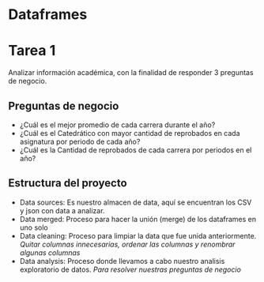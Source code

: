 # Dataframes

# Tarea 1

Analizar información académica, con la finalidad de responder 3 preguntas de negocio.

## Preguntas de negocio

- ¿Cuál es el mejor promedio de cada carrera durante el año?
- ¿Cuál es el Catedrático con mayor cantidad de reprobados en cada asignatura por periodo de cada año?
- ¿Cuál es la Cantidad de reprobados de cada carrera por periodos en el año?

## Estructura del proyecto

- Data sources: Es nuestro almacen de data, aquí se encuentran los CSV y json con data a analizar.
- Data merged: Proceso para hacer la unión (merge) de los dataframes en uno solo
- Data cleaning: Proceso para limpiar la data que fue unida anteriormente. *Quitar columnas innecesarias, ordenar las columnas y renombrar algunas columnas*
- Data analysis: Proceso donde llevamos a cabo nuestro analisis exploratorio de datos. *Para resolver nuestras preguntas de negocio*
